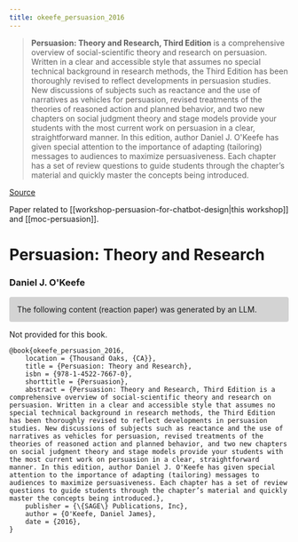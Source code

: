 ```yaml
---
title: okeefe_persuasion_2016
---
```


> **Persuasion: Theory and Research, Third Edition** is a comprehensive overview of social-scientific theory and research on persuasion. Written in a clear and accessible style that assumes no special technical background in research methods, the Third Edition has been thoroughly revised to reflect developments in persuasion studies. New discussions of subjects such as reactance and the use of narratives as vehicles for persuasion, revised treatments of the theories of reasoned action and planned behavior, and two new chapters on social judgment theory and stage models provide your students with the most current work on persuasion in a clear, straightforward manner. In this edition, author Daniel J. O'Keefe has given special attention to the importance of adapting (tailoring) messages to audiences to maximize persuasiveness. Each chapter has a set of review questions to guide students through the chapter’s material and quickly master the concepts being introduced. 

[Source](https://uk.sagepub.com/en-gb/eur/persuasion/book234184)

Paper related to [[workshop-persuasion-for-chatbot-design|this workshop]] and [[moc-persuasion]].

# Persuasion: Theory and Research

### Daniel J. O'Keefe

<p style="padding: 1em 1em; background: #D3D3D3; border-radius: 4px;">
The following content (reaction paper) was generated by an LLM.
</p>

Not provided for this book.


```
@book{okeefe_persuasion_2016,
	location = {Thousand Oaks, {CA}},
	title = {Persuasion: Theory and Research},
	isbn = {978-1-4522-7667-0},
	shorttitle = {Persuasion},
	abstract = {Persuasion: Theory and Research, Third Edition is a comprehensive overview of social-scientific theory and research on persuasion. Written in a clear and accessible style that assumes no special technical background in research methods, the Third Edition has been thoroughly revised to reflect developments in persuasion studies. New discussions of subjects such as reactance and the use of narratives as vehicles for persuasion, revised treatments of the theories of reasoned action and planned behavior, and two new chapters on social judgment theory and stage models provide your students with the most current work on persuasion in a clear, straightforward manner. In this edition, author Daniel J. O'Keefe has given special attention to the importance of adapting (tailoring) messages to audiences to maximize persuasiveness. Each chapter has a set of review questions to guide students through the chapter’s material and quickly master the concepts being introduced.},
	publisher = {\{SAGE\} Publications, Inc},
	author = {O'Keefe, Daniel James},
	date = {2016},
}
```
